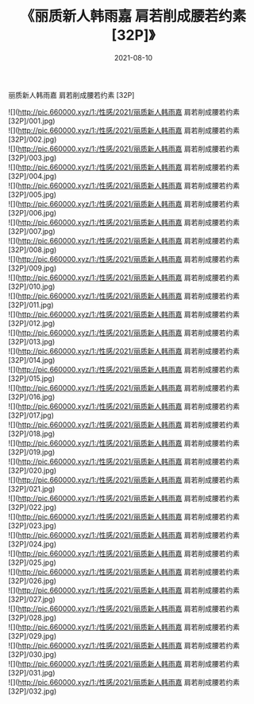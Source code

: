 ﻿---
layout: post
title:  《丽质新人韩雨嘉 肩若削成腰若约素 [32P]》
date:   2021-08-10
img: http://pic.660000.xyz/1:/性感/2021/丽质新人韩雨嘉 肩若削成腰若约素 [32P]/000.jpg
categories: [美女, 清纯, 唯美]
---

丽质新人韩雨嘉 肩若削成腰若约素 [32P]

  ![](http://pic.660000.xyz/1:/性感/2021/丽质新人韩雨嘉 肩若削成腰若约素 [32P]/001.jpg) <br> ![](http://pic.660000.xyz/1:/性感/2021/丽质新人韩雨嘉 肩若削成腰若约素 [32P]/002.jpg) <br> ![](http://pic.660000.xyz/1:/性感/2021/丽质新人韩雨嘉 肩若削成腰若约素 [32P]/003.jpg) <br> ![](http://pic.660000.xyz/1:/性感/2021/丽质新人韩雨嘉 肩若削成腰若约素 [32P]/004.jpg) <br> ![](http://pic.660000.xyz/1:/性感/2021/丽质新人韩雨嘉 肩若削成腰若约素 [32P]/005.jpg) <br> ![](http://pic.660000.xyz/1:/性感/2021/丽质新人韩雨嘉 肩若削成腰若约素 [32P]/006.jpg) <br> ![](http://pic.660000.xyz/1:/性感/2021/丽质新人韩雨嘉 肩若削成腰若约素 [32P]/007.jpg) <br> ![](http://pic.660000.xyz/1:/性感/2021/丽质新人韩雨嘉 肩若削成腰若约素 [32P]/008.jpg) <br> ![](http://pic.660000.xyz/1:/性感/2021/丽质新人韩雨嘉 肩若削成腰若约素 [32P]/009.jpg) <br> ![](http://pic.660000.xyz/1:/性感/2021/丽质新人韩雨嘉 肩若削成腰若约素 [32P]/010.jpg) <br> ![](http://pic.660000.xyz/1:/性感/2021/丽质新人韩雨嘉 肩若削成腰若约素 [32P]/011.jpg) <br> ![](http://pic.660000.xyz/1:/性感/2021/丽质新人韩雨嘉 肩若削成腰若约素 [32P]/012.jpg) <br> ![](http://pic.660000.xyz/1:/性感/2021/丽质新人韩雨嘉 肩若削成腰若约素 [32P]/013.jpg) <br> ![](http://pic.660000.xyz/1:/性感/2021/丽质新人韩雨嘉 肩若削成腰若约素 [32P]/014.jpg) <br> ![](http://pic.660000.xyz/1:/性感/2021/丽质新人韩雨嘉 肩若削成腰若约素 [32P]/015.jpg) <br> ![](http://pic.660000.xyz/1:/性感/2021/丽质新人韩雨嘉 肩若削成腰若约素 [32P]/016.jpg) <br> ![](http://pic.660000.xyz/1:/性感/2021/丽质新人韩雨嘉 肩若削成腰若约素 [32P]/017.jpg) <br> ![](http://pic.660000.xyz/1:/性感/2021/丽质新人韩雨嘉 肩若削成腰若约素 [32P]/018.jpg) <br> ![](http://pic.660000.xyz/1:/性感/2021/丽质新人韩雨嘉 肩若削成腰若约素 [32P]/019.jpg) <br> ![](http://pic.660000.xyz/1:/性感/2021/丽质新人韩雨嘉 肩若削成腰若约素 [32P]/020.jpg) <br> ![](http://pic.660000.xyz/1:/性感/2021/丽质新人韩雨嘉 肩若削成腰若约素 [32P]/021.jpg) <br> ![](http://pic.660000.xyz/1:/性感/2021/丽质新人韩雨嘉 肩若削成腰若约素 [32P]/022.jpg) <br> ![](http://pic.660000.xyz/1:/性感/2021/丽质新人韩雨嘉 肩若削成腰若约素 [32P]/023.jpg) <br> ![](http://pic.660000.xyz/1:/性感/2021/丽质新人韩雨嘉 肩若削成腰若约素 [32P]/024.jpg) <br> ![](http://pic.660000.xyz/1:/性感/2021/丽质新人韩雨嘉 肩若削成腰若约素 [32P]/025.jpg) <br> ![](http://pic.660000.xyz/1:/性感/2021/丽质新人韩雨嘉 肩若削成腰若约素 [32P]/026.jpg) <br> ![](http://pic.660000.xyz/1:/性感/2021/丽质新人韩雨嘉 肩若削成腰若约素 [32P]/027.jpg) <br> ![](http://pic.660000.xyz/1:/性感/2021/丽质新人韩雨嘉 肩若削成腰若约素 [32P]/028.jpg) <br> ![](http://pic.660000.xyz/1:/性感/2021/丽质新人韩雨嘉 肩若削成腰若约素 [32P]/029.jpg) <br> ![](http://pic.660000.xyz/1:/性感/2021/丽质新人韩雨嘉 肩若削成腰若约素 [32P]/030.jpg) <br> ![](http://pic.660000.xyz/1:/性感/2021/丽质新人韩雨嘉 肩若削成腰若约素 [32P]/031.jpg) <br> ![](http://pic.660000.xyz/1:/性感/2021/丽质新人韩雨嘉 肩若削成腰若约素 [32P]/032.jpg) <br>